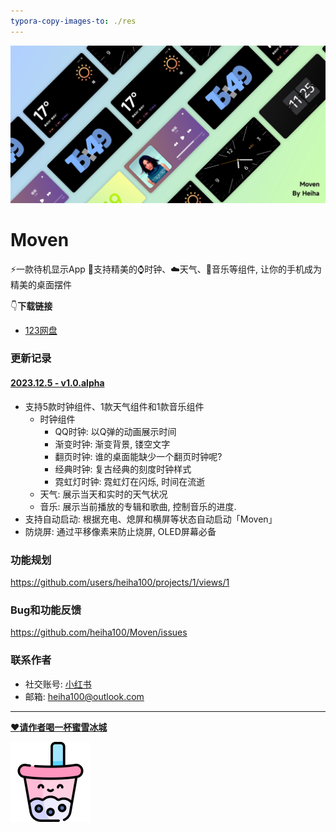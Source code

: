 ```yaml
---
typora-copy-images-to: ./res
---
```


![Frame 175_副本](res/header.jpg)

# Moven

⚡️一款待机显示App
🌈支持精美的⌚️时钟、☁️天气、🎵音乐等组件, 让你的手机成为精美的桌面摆件

👇**下载链接**

- [123网盘](https://www.123pan.com/s/QXoajv-8heQH.html)

### 更新记录

#### [2023.12.5 - v1.0.alpha](https://www.123pan.com/s/QXoajv-8heQH.html)

- 支持5款时钟组件、1款天气组件和1款音乐组件
  - 时钟组件
    - QQ时钟: 以Q弹的动画展示时间
    - 渐变时钟: 渐变背景, 镂空文字
    - 翻页时钟: 谁的桌面能缺少一个翻页时钟呢?
    - 经典时钟: 复古经典的刻度时钟样式
    - 霓虹灯时钟: 霓虹灯在闪烁, 时间在流逝
  - 天气: 展示当天和实时的天气状况
  - 音乐: 展示当前播放的专辑和歌曲, 控制音乐的进度.
- 支持自动启动: 根据充电、熄屏和横屏等状态自动启动「Moven」
- 防烧屏: 通过平移像素来防止烧屏, OLED屏幕必备

### 功能规划

https://github.com/users/heiha100/projects/1/views/1

### Bug和功能反馈

https://github.com/heiha100/Moven/issues

### 联系作者

- 社交账号: [小红书](https://www.xiaohongshu.com/user/profile/63d0ff6d000000002702bae1?xhsshare=WeixinSession&appuid=63d0ff6d000000002702bae1&apptime=1701765245)
- 邮箱: heiha100@outlook.com

------

[❤️**请作者喝一杯蜜雪冰城**](https://afdian.net/a/moven)

<img src="res/bubble-tea-1765417.png" alt="bubble-tea" style="zoom: 25%;" />



